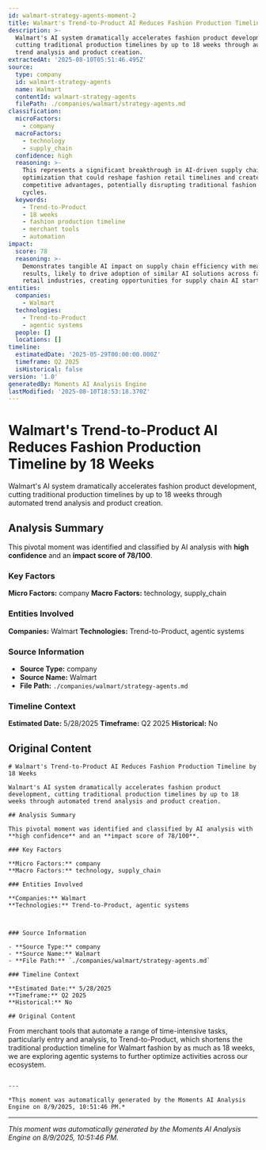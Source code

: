 ```yaml
---
id: walmart-strategy-agents-moment-2
title: Walmart's Trend-to-Product AI Reduces Fashion Production Timeline by 18 Weeks
description: >-
  Walmart's AI system dramatically accelerates fashion product development,
  cutting traditional production timelines by up to 18 weeks through automated
  trend analysis and product creation.
extractedAt: '2025-08-10T05:51:46.495Z'
source:
  type: company
  id: walmart-strategy-agents
  name: Walmart
  contentId: walmart-strategy-agents
  filePath: ./companies/walmart/strategy-agents.md
classification:
  microFactors:
    - company
  macroFactors:
    - technology
    - supply_chain
  confidence: high
  reasoning: >-
    This represents a significant breakthrough in AI-driven supply chain
    optimization that could reshape fashion retail timelines and create
    competitive advantages, potentially disrupting traditional fashion industry
    cycles.
  keywords:
    - Trend-to-Product
    - 18 weeks
    - fashion production timeline
    - merchant tools
    - automation
impact:
  score: 78
  reasoning: >-
    Demonstrates tangible AI impact on supply chain efficiency with measurable
    results, likely to drive adoption of similar AI solutions across fashion and
    retail industries, creating opportunities for supply chain AI startups.
entities:
  companies:
    - Walmart
  technologies:
    - Trend-to-Product
    - agentic systems
  people: []
  locations: []
timeline:
  estimatedDate: '2025-05-29T00:00:00.000Z'
  timeframe: Q2 2025
  isHistorical: false
version: '1.0'
generatedBy: Moments AI Analysis Engine
lastModified: '2025-08-10T18:53:18.370Z'
---
```

# Walmart's Trend-to-Product AI Reduces Fashion Production Timeline by 18 Weeks

Walmart's AI system dramatically accelerates fashion product development, cutting traditional production timelines by up to 18 weeks through automated trend analysis and product creation.

## Analysis Summary

This pivotal moment was identified and classified by AI analysis with **high confidence** and an **impact score of 78/100**.

### Key Factors

**Micro Factors:** company
**Macro Factors:** technology, supply_chain

### Entities Involved

**Companies:** Walmart
**Technologies:** Trend-to-Product, agentic systems



### Source Information

- **Source Type:** company
- **Source Name:** Walmart
- **File Path:** `./companies/walmart/strategy-agents.md`

### Timeline Context

**Estimated Date:** 5/28/2025
**Timeframe:** Q2 2025
**Historical:** No

## Original Content

```
# Walmart's Trend-to-Product AI Reduces Fashion Production Timeline by 18 Weeks

Walmart's AI system dramatically accelerates fashion product development, cutting traditional production timelines by up to 18 weeks through automated trend analysis and product creation.

## Analysis Summary

This pivotal moment was identified and classified by AI analysis with **high confidence** and an **impact score of 78/100**.

### Key Factors

**Micro Factors:** company
**Macro Factors:** technology, supply_chain

### Entities Involved

**Companies:** Walmart
**Technologies:** Trend-to-Product, agentic systems



### Source Information

- **Source Type:** company
- **Source Name:** Walmart
- **File Path:** `./companies/walmart/strategy-agents.md`

### Timeline Context

**Estimated Date:** 5/28/2025
**Timeframe:** Q2 2025
**Historical:** No

## Original Content

```
From merchant tools that automate a range of time-intensive tasks, particularly entry and analysis, to Trend-to-Product, which shortens the traditional production timeline for Walmart fashion by as much as 18 weeks, we are exploring agentic systems to further optimize activities across our ecosystem.
```

---

*This moment was automatically generated by the Moments AI Analysis Engine on 8/9/2025, 10:51:46 PM.*

```

---

*This moment was automatically generated by the Moments AI Analysis Engine on 8/9/2025, 10:51:46 PM.*
